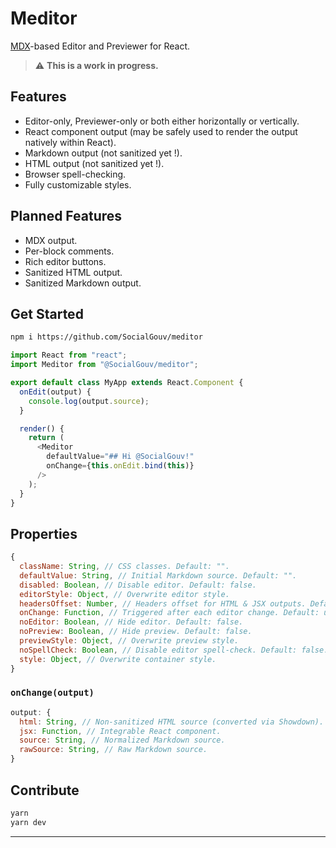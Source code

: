 # Meditor

[MDX][link-mdx]-based Editor and Previewer for React.

> ⚠️ **This is a work in progress.**

## Features

- Editor-only, Previewer-only or both either horizontally or vertically.
- React component output (may be safely used to render the output natively
  within React).
- Markdown output (not sanitized yet !).
- HTML output (not sanitized yet !).
- Browser spell-checking.
- Fully customizable styles.

## Planned Features

- MDX output.
- Per-block comments.
- Rich editor buttons.
- Sanitized HTML output.
- Sanitized Markdown output.

## Get Started

```bash
npm i https://github.com/SocialGouv/meditor
```

```js
import React from "react";
import Meditor from "@SocialGouv/meditor";

export default class MyApp extends React.Component {
  onEdit(output) {
    console.log(output.source);
  }

  render() {
    return (
      <Meditor
        defaultValue="## Hi @SocialGouv!"
        onChange={this.onEdit.bind(this)}
      />
    );
  }
}
```

## Properties

```js
{
  className: String, // CSS classes. Default: "".
  defaultValue: String, // Initial Markdown source. Default: "".
  disabled: Boolean, // Disable editor. Default: false.
  editorStyle: Object, // Overwrite editor style.
  headersOffset: Number, // Headers offset for HTML & JSX outputs. Default: 1.
  onChange: Function, // Triggered after each editor change. Default: undefined.
  noEditor: Boolean, // Hide editor. Default: false.
  noPreview: Boolean, // Hide preview. Default: false.
  previewStyle: Object, // Overwrite preview style.
  noSpellCheck: Boolean, // Disable editor spell-check. Default: false.
  style: Object, // Overwrite container style.
}
```

### `onChange(output)`

```js
output: {
  html: String, // Non-sanitized HTML source (converted via Showdown).
  jsx: Function, // Integrable React component.
  source: String, // Normalized Markdown source.
  rawSource: String, // Raw Markdown source.
}
```

## Contribute

```bash
yarn
yarn dev
```

---

[link-mdx]: https://mdxjs.com
